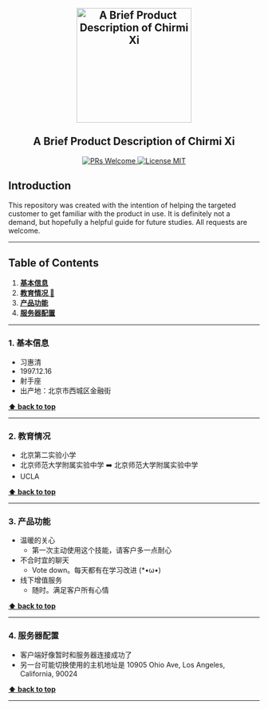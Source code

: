 <h2 align="center">
<br>
  <a href="https://www.facebook.com/profile.php?id=100000119067590"><img src="https://scontent-hkg3-1.xx.fbcdn.net/v/t1.0-9/22308558_2046804465333502_5925267838902328994_n.jpg?_nc_cat=105&oh=e5cd5610e6bdb909057548d833ab9388&oe=5C88A3D7" alt="A Brief Product Description of Chirmi Xi" width=230"></a>
  <br>
    <br>
  A Brief Product Description of Chirmi Xi
  <br>
</h2>

<p align="center">
  <a href="http://makeapullrequest.com">
    <img src="https://img.shields.io/badge/PRs-welcome-brightgreen.svg?style=flat-square" alt="PRs Welcome">
  </a>
  <a href="https://opensource.org/licenses/MIT">
    <img src="https://img.shields.io/badge/license-MIT-blue.svg?style=flat-square" alt="License MIT">
  </a>
</p>

## Introduction

This repository was created with the intention of helping the targeted customer to get familiar with the product in use. It is definitely not a demand, but hopefully a helpful guide for future studies. All requests are welcome.

---

## Table of Contents

1. **[基本信息](#1-基本信息)**
2. **[教育情况 :notebook_with_decorative_cover:](#2-教育情况)**
3. **[产品功能](#3-产品功能)**
4. **[服务器配置](#4-服务器配置)**


---

### 1. 基本信息  

* 习惠清  
* 1997.12.16  
* 射手座  
* 出产地：北京市西城区金融街

**[⬆ back to top](#table-of-contents)**

---

### 2. 教育情况

* 北京第二实验小学  
* 北京师范大学附属实验中学 :arrow_right: 北京师范大学附属实验中学
* UCLA

**[⬆ back to top](#table-of-contents)**

---

### 3. 产品功能

* 温暖的关心
    * 第一次主动使用这个技能，请客户多一点耐心
* 不合时宜的聊天
    * Vote down。每天都有在学习改进 (*•ω•)
* 线下增值服务
    * 随时。满足客户所有心情

**[⬆ back to top](#table-of-contents)**

---

### 4. 服务器配置

* 客户端好像暂时和服务器连接成功了
* 另一台可能切换使用的主机地址是 10905 Ohio Ave, Los Angeles, California, 90024

**[⬆ back to top](#table-of-contents)**

---
